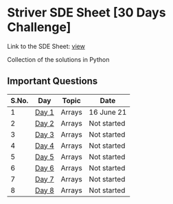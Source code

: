 # Striver SDE Sheet [30 Days Challenge]

Link to the SDE Sheet: [view](https://docs.google.com/document/d/1SM92efk8oDl8nyVw8NHPnbGexTS9W-1gmTEYfEurLWQ/edit)

Collection of the solutions in Python

## Important Questions

S.No. | Day | Topic | Date |
------|---------------|-------|------|
1 | [Day 1](https://github.com/Shwetank2101/STRIVER-SDE-SHEET/tree/main/Day%201) | Arrays | 16 June 21 |
2 | [Day 2](https://github.com/Shwetank2101/STRIVER-SDE-SHEET/tree/main/Day%202) | Arrays | Not started |
3 | [Day 3](https://github.com/Shwetank2101/STRIVER-SDE-SHEET/tree/main/Day%203) | Arrays | Not started |
4 | [Day 4](https://github.com/Shwetank2101/STRIVER-SDE-SHEET/tree/main/Day%204) | Arrays | Not started |
5 | [Day 5](https://github.com/Shwetank2101/STRIVER-SDE-SHEET/tree/main/Day%205) | Arrays | Not started |
6 | [Day 6](https://github.com/Shwetank2101/STRIVER-SDE-SHEET/tree/main/Day%206) | Arrays | Not started |
7 | [Day 7](https://github.com/Shwetank2101/STRIVER-SDE-SHEET/tree/main/Day%207) | Arrays | Not started |
8 | [Day 8](https://github.com/Shwetank2101/STRIVER-SDE-SHEET/tree/main/Day%208) | Arrays | Not started |
